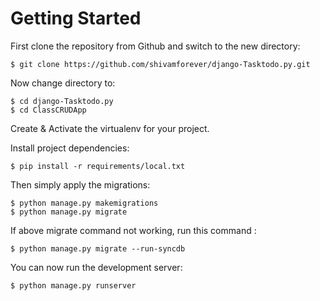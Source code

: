 # Getting Started

First clone the repository from Github and switch to the new directory:

    $ git clone https://github.com/shivamforever/django-Tasktodo.py.git

Now change directory to:

    $ cd django-Tasktodo.py
    $ cd ClassCRUDApp
    
Create & Activate the virtualenv for your project.
    
Install project dependencies:

    $ pip install -r requirements/local.txt
    
Then simply apply the migrations:

    $ python manage.py makemigrations
    $ python manage.py migrate

If above migrate command not working, run this command :

    $ python manage.py migrate --run-syncdb

You can now run the development server:

    $ python manage.py runserver
